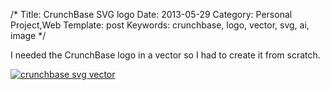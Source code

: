 /*
Title: CrunchBase SVG logo
Date: 2013-05-29
Category: Personal Project,Web
Template: post
Keywords: crunchbase, logo, vector, svg, ai, image
*/

I needed the CrunchBase logo in a vector so I had to create it from
scratch.

<div class="center">
  <a href="http://ohdoylerules.com/content/images/crunchbase.svg" target="_blank"><img alt="crunchbase svg vector" src="http://ohdoylerules.com/content/images/crunchbase.svg" ></a>
</div>
